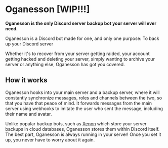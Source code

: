 # Oganesson [WIP!!!]

**Oganesson is the only Discord server backup bot your server will ever need.**

Oganesson is a Discord bot made for one, and only one purpose: To back up your Discord server

Whether it's to recover from your server getting raided, your account getting hacked and deleting your server, simply wanting to archive your server or anything else, Oganesson has got you covered.

## How it works

Oganesson hooks into your main server and a backup server, where it will constantly synchronize messages, roles and channels between the two, so that you have that peace of mind. It forwards messages from the main server using webhooks to imitate the user who sent the message, including their name and avatar.

Unlike popular backup bots, such as [Xenon](https://xenon.bot) which store your server backups in cloud databases, Oganesson stores them within Discord itself. The best part, Oganesson is always running in your server! Once you set it up, you never have to worry about it again.
